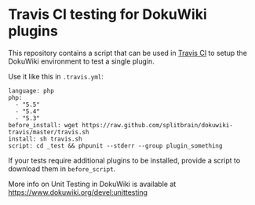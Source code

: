 Travis CI testing for DokuWiki plugins
======================================

This repository contains a script that can be used in
[Travis CI](https://travis-ci.org) to setup the DokuWiki environment to test a
single plugin.

Use it like this in ``.travis.yml``:

```
language: php
php:
  - "5.5"
  - "5.4"
  - "5.3"
before_install: wget https://raw.github.com/splitbrain/dokuwiki-travis/master/travis.sh
install: sh travis.sh
script: cd _test && phpunit --stderr --group plugin_something
```

If your tests require additional plugins to be installed, provide a script
to download them in ``before_script``.

More info on Unit Testing in DokuWiki is available at https://www.dokuwiki.org/devel:unittesting
